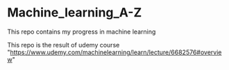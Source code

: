 # Machine_learning_A-Z

This repo contains my progress in machine learning 

This repo is the result of udemy course 
    "https://www.udemy.com/machinelearning/learn/lecture/6682576#overview"
